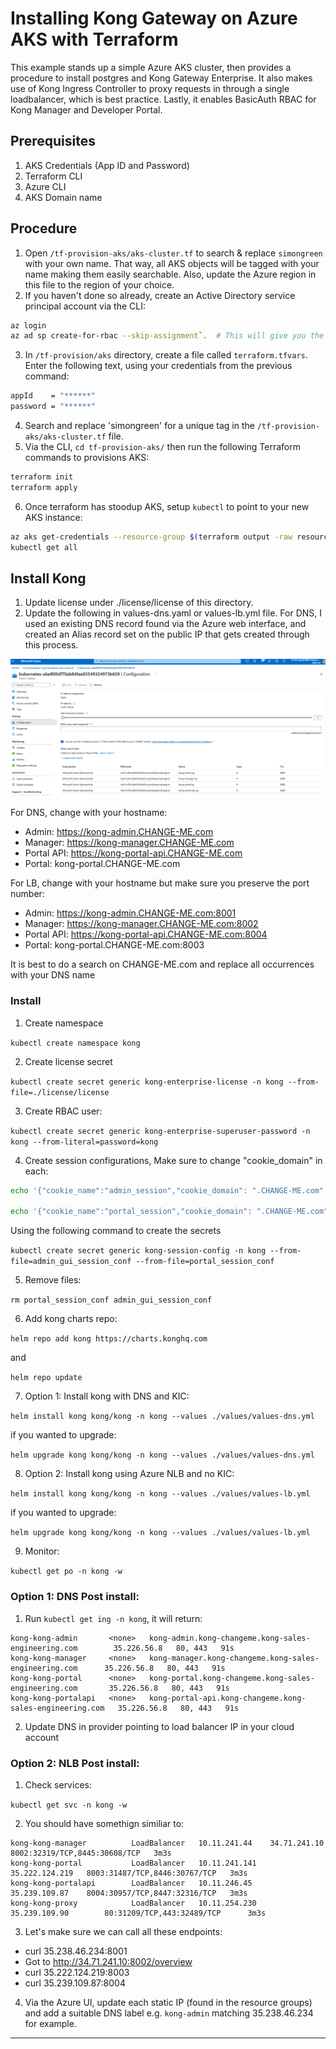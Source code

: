 Installing Kong Gateway on Azure AKS with Terraform
===========================================================

This example stands up a simple Azure AKS cluster, then provides a procedure to install postgres and Kong Gateway Enterprise.  It also makes use of Kong Ingress Controller to proxy requests in through a single loadbalancer, which is best practice.  Lastly, it enables BasicAuth RBAC for Kong Manager and Developer Portal.

## Prerequisites
1. AKS Credentials (App ID and Password)
2. Terraform CLI
3. Azure CLI
4. AKS Domain name

## Procedure

1. Open `/tf-provision-aks/aks-cluster.tf` to search & replace `simongreen` with your own name.  That way, all AKS objects will be tagged with your name making them easily searchable. Also, update the Azure region in this file to the region of your choice.
2. If you haven't done so already, create an Active Directory service principal account via the CLI:

 ```bash
 az login
 az ad sp create-for-rbac --skip-assignment`.  # This will give you the `appId` and `password` that Terraform requires to provision AKS.
 ```

3.  In `/tf-provision/aks` directory, create a file called `terraform.tfvars`.  Enter the following text, using your credentials from the previous command:

```bash
appId    = "******"
password = "******"
```

4. Search and replace 'simongreen' for a unique tag in the `/tf-provision-aks/aks-cluster.tf` file.
5. Via the CLI, `cd tf-provision-aks/` then run the following Terraform commands to provisions AKS:

```bash
terraform init
terraform apply
```

6. Once terraform has stoodup AKS, setup `kubectl` to point to your new AKS instance:

```bash
az aks get-credentials --resource-group $(terraform output -raw resource_group_name) --name $(terraform output -raw kubernetes_cluster_name)
kubectl get all
```

## Install Kong

1. Update license under ./license/license of this directory.
2. Update the following in values-dns.yaml or values-lb.yml file. For DNS, I used an existing DNS record found via the Azure web interface, and created an Alias record set on the public IP that gets created through this process.

![](images/create-record-set.png "create-record-set")

For DNS, change with your hostname:

- Admin: https://kong-admin.CHANGE-ME.com
- Manager: https://kong-manager.CHANGE-ME.com
- Portal API: https://kong-portal-api.CHANGE-ME.com
- Portal: kong-portal.CHANGE-ME.com

For LB, change with your hostname but make sure you preserve the port number:

- Admin: https://kong-admin.CHANGE-ME.com:8001
- Manager: https://kong-manager.CHANGE-ME.com:8002
- Portal API: https://kong-portal-api.CHANGE-ME.com:8004
- Portal: kong-portal.CHANGE-ME.com:8003

It is best to do a search on CHANGE-ME.com and replace all occurrences with your DNS name

### Install

1. Create namespace

`kubectl create namespace kong`

2. Create license secret

`kubectl create secret generic kong-enterprise-license -n kong --from-file=./license/license`

3. Create RBAC user:

`kubectl create secret generic kong-enterprise-superuser-password -n kong --from-literal=password=kong`

4. Create session configurations, Make sure to change "cookie_domain" in each:

```bash
echo '{"cookie_name":"admin_session","cookie_domain": ".CHANGE-ME.com","cookie_samesite":"off","secret":"password","cookie_secure":false,"storage":"kong"}' > admin_gui_session_conf

echo '{"cookie_name":"portal_session","cookie_domain": ".CHANGE-ME.com","cookie_samesite":"off","secret":"password","cookie_secure":false,"storage":"kong"}' > portal_session_conf
```

Using the following command to create the secrets

`kubectl create secret generic kong-session-config -n kong --from-file=admin_gui_session_conf --from-file=portal_session_conf`

5. Remove files:

`rm portal_session_conf admin_gui_session_conf`

6. Add kong charts repo:

`helm repo add kong https://charts.konghq.com`

and

`helm repo update`

7. Option 1: Install kong with DNS and KIC:

`helm install kong kong/kong -n kong --values ./values/values-dns.yml`

if you wanted to upgrade:

`helm upgrade kong kong/kong -n kong --values ./values/values-dns.yml`

8. Option 2: Install kong using Azure NLB and no KIC:

`helm install kong kong/kong -n kong --values ./values/values-lb.yml`

if you wanted to upgrade:

`helm upgrade kong kong/kong -n kong --values ./values/values-lb.yml`

9. Monitor:

`kubectl get po -n kong -w `

### Option 1: DNS Post install:

1. Run `kubectl get ing -n kong`, it will return:

```NAME                  CLASS    HOSTS                                                      ADDRESS       PORTS     AGE
kong-kong-admin       <none>   kong-admin.kong-changeme.kong-sales-engineering.com        35.226.56.8   80, 443   91s
kong-kong-manager     <none>   kong-manager.kong-changeme.kong-sales-engineering.com      35.226.56.8   80, 443   91s
kong-kong-portal      <none>   kong-portal.kong-changeme.kong-sales-engineering.com       35.226.56.8   80, 443   91s
kong-kong-portalapi   <none>   kong-portal-api.kong-changeme.kong-sales-engineering.com   35.226.56.8   80, 443   91s
```

2. Update DNS in provider pointing to load balancer IP in your cloud account

### Option 2: NLB Post install:

1. Check services:

`kubectl get svc -n kong -w`

2. You should have somethign similiar to:

```kong-kong-admin            LoadBalancer   10.11.244.9     35.238.46.234    8001:32270/TCP,8444:30125/TCP   3m3s
kong-kong-manager          LoadBalancer   10.11.241.44    34.71.241.10     8002:32319/TCP,8445:30608/TCP   3m3s
kong-kong-portal           LoadBalancer   10.11.241.141   35.222.124.219   8003:31487/TCP,8446:30767/TCP   3m3s
kong-kong-portalapi        LoadBalancer   10.11.246.45    35.239.109.87    8004:30957/TCP,8447:32316/TCP   3m3s
kong-kong-proxy            LoadBalancer   10.11.254.230   35.239.109.90        80:31209/TCP,443:32489/TCP      3m3s
```

3. Let's make sure we can call all these endpoints:

- curl 35.238.46.234:8001
- Got to http://34.71.241.10:8002/overview
- curl 35.222.124.219:8003
- curl 35.239.109.87:8004

4. Via the Azure UI, update each static IP (found in the resource groups) and add a suitable DNS label e.g. `kong-admin` matching 35.238.46.234 for example.

***

